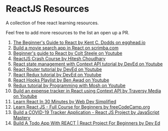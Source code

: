 # ReactJS Resources
A collection of free react learning resources.

Feel free to add more resources to the list an open up a PR.

1. [The Beginner's Guide to React by Kent C. Dodds on egghead.io](https://egghead.io/courses/the-beginner-s-guide-to-react)
2. [Build a movie search app in React on scrimba.com](https://scrimba.com/g/greactmovie)
3. [Beginner's guide to React by Colt Steele on Youtube](https://www.youtube.com/watch?v=9U3IhLAnSxM)
4. [ReactJS Crash Course by Hitesh Choudhary](https://www.youtube.com/watch?v=nvHeB32ICDM&)
5. [React state management with Context API tutorial by DevEd on Youtube](https://www.youtube.com/watch?v=35lXWvCuM8o)
6. [React Router tutorial by DevEd on Youtube](https://www.youtube.com/watch?v=Law7wfdg_ls)
7. [React Redux tutorial by DevEd on Youtube](https://www.youtube.com/watch?v=CVpUuw9XSjY)
8. [React Hooks Playlist by Ben Awad on Youtube](https://www.youtube.com/playlist?list=PLN3n1USn4xlmyw3ebYuZmGp60mcENitdM)
9. [Redux tutorial by Programming with Mosh on Youtube](https://www.youtube.com/watch?v=poQXNp9ItL4)
10. [Build an expense tracker in React using Context API by Traversy Media on Youtube](https://www.youtube.com/watch?v=XuFDcZABiDQ)
11. [Learn React In 30 Minutes by Web Dev Simplified](https://www.youtube.com/watch?v=hQAHSlTtcmY&feature=youtu.be)
12. [Learn React JS - Full Course for Beginners by freeCodeCamp.org ](https://www.youtube.com/watch?v=DLX62G4lc44&feature=youtu.be)
13. [Build a COVID-19 Tracker Application - React JS Project by JavaScript Mastery](https://www.youtube.com/watch?v=khJlrj3Y6Ls&feature=youtu.be)
14. [Build A Todo App With REACT | React Project For Beginners by Dev Ed](https://www.youtube.com/watch?v=pCA4qpQDZD8&feature=youtu.be)
